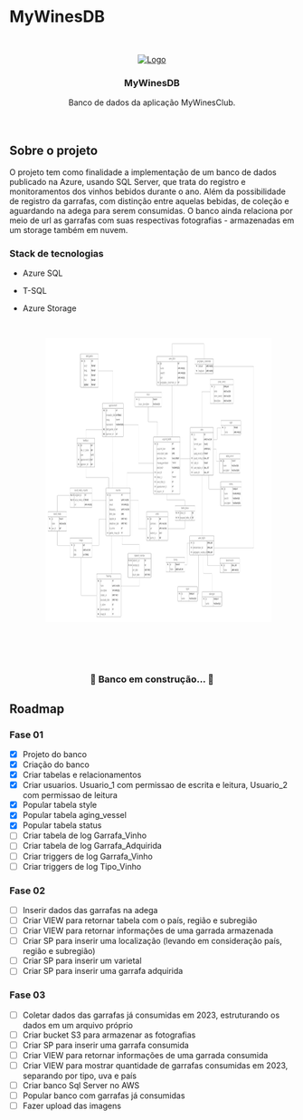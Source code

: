 # MyWinesDB


<!-- PROJECT LOGO -->
<br />
<p align="center">
  <a href="https://github.com/tiagoASF/BudgetAppAPI">
    <img
src="https://user-images.githubusercontent.com/37958485/229240973-bffc65ff-86c0-4e20-8da8-dfa2a06ac587.png" alt="Logo" width="440" height="250">
  </a>

  <h3 align="center">MyWinesDB</h3>

  <p align="center">
    Banco de dados da aplicação MyWinesClub.
    <br />
	<br />
	<br />
	

	
<!-- ABOUT THE PROJECT -->
## Sobre o projeto

<!--[![Product Name Screen Shot][product-screenshot]](https://example.com)-->

O projeto tem como finalidade a implementação de um banco de dados publicado na Azure, usando SQL Server, que trata do registro e monitoramentos dos vinhos bebidos durante o ano. Além da possibilidade de registro da garrafas, com distinção entre aquelas bebidas, de coleção e aguardando na adega para serem consumidas. O banco ainda relaciona por meio de url as garrafas com suas respectivas fotografias - armazenadas em um storage também em nuvem.


### Stack de tecnologias

* Azure SQL
* T-SQL
* Azure Storage

	<br />
	
	<figure style="align-items:center;">
		<img src="https://github.com/tiagoASF/mywinesDB/blob/main/docs/mywinesDB_erd.png" alt="Logo" width="700" height="500">
	</figure>

<br />
<br />
<br />
	
	
<h3 align="center"> 
	🚧  Banco em construção...  🚧
</h3>

<!-- ROADMAP -->
## Roadmap
### Fase 01
- [X] Projeto do banco
- [X] Criação do banco
- [X] Criar tabelas e relacionamentos
- [X] Criar usuarios. Usuario_1 com permissao de escrita e leitura, Usuario_2 com permissao de leitura  
- [X] Popular tabela style
- [X] Popular tabela aging_vessel
- [X] Popular tabela status
- [ ] Criar tabela de log Garrafa_Vinho 
- [ ] Criar tabela de log Garrafa_Adquirida
- [ ] Criar triggers de log Garrafa_Vinho 
- [ ] Criar triggers de log Tipo_Vinho 

### Fase 02
- [ ] Inserir dados das garrafas na adega
- [ ] Criar VIEW para retornar tabela com o país, região e subregião
- [ ] Criar VIEW para retornar informações de uma garrada armazenada
- [ ] Criar SP para inserir uma localização (levando em consideração país, região e subregião)
- [ ] Criar SP para inserir um varietal
- [ ] Criar SP para inserir uma garrafa adquirida

### Fase 03
- [ ] Coletar dados das garrafas já consumidas em 2023, estruturando os dados em um arquivo próprio
- [ ] Criar bucket S3 para armazenar as fotografias
- [ ] Criar SP para inserir uma garrafa consumida
- [ ] Criar VIEW para retornar informações de uma garrada consumida
- [ ] Criar VIEW para mostrar quantidade de garrafas consumidas em 2023, separando por tipo, uva e país
- [ ] Criar banco Sql Server no AWS
- [ ] Popular banco com garrafas já consumidas
- [ ] Fazer upload das imagens
